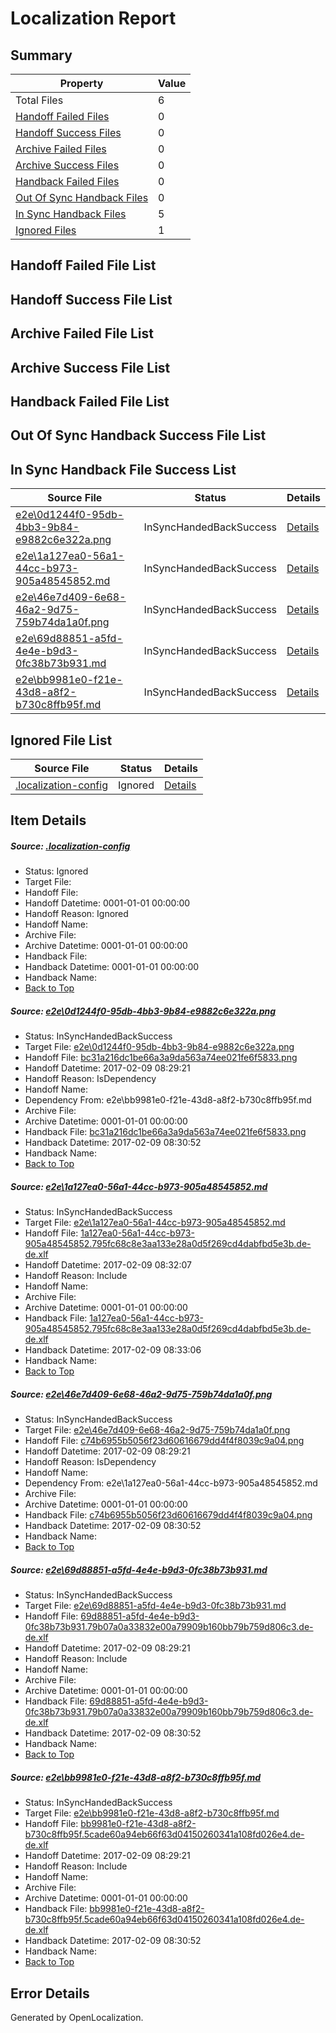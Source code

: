 # <a name='report-top'></a> Localization Report

## Summary
 Property | Value 
 -------- | ----- 
 Total Files | 6
[ Handoff Failed Files ](#handoff-failed-list)| 0
[ Handoff Success Files ](#handoff-success-list)| 0
[ Archive Failed Files ](#archive-failed-list)| 0
[ Archive Success Files ](#archive-success-list)| 0
[ Handback Failed Files ](#handback-failed-list)| 0
[ Out Of Sync Handback Files ](#outofsync-handback-success-list)| 0
[ In Sync Handback Files ](#insync-handback-success-list)| 5
[ Ignored Files ](#ignored-list)| 1

## <a name='handoff-failed-list'></a> Handoff Failed File List

## <a name='handoff-success-list'></a> Handoff Success File List

## <a name='archive-failed-list'></a> Archive Failed File List

## <a name='archive-success-list'></a> Archive Success File List

## <a name='handback-failed-list'></a> Handback Failed File List

## <a name='outofsync-handback-success-list'></a> Out Of Sync Handback Success File List

## <a name='insync-handback-success-list'></a> In Sync Handback File Success List
 Source File | Status | Details 
 ----------- | ------ | ------- 
 [e2e\0d1244f0-95db-4bb3-9b84-e9882c6e322a.png](https://github.com/OpenLocalizationTestOrg/ol-test0/blob/e6f5d1004965b98b7ecc71db30a9b743cc2e40f1/e2e/0d1244f0-95db-4bb3-9b84-e9882c6e322a.png) | InSyncHandedBackSuccess | [Details](#bc31a216dc1be66a3a9da563a74ee021fe6f58331)
 [e2e\1a127ea0-56a1-44cc-b973-905a48545852.md](https://github.com/OpenLocalizationTestOrg/ol-test0/blob/e0562b1078aee2870baf8dbf0f06704f39c69b5c/e2e/1a127ea0-56a1-44cc-b973-905a48545852.md) | InSyncHandedBackSuccess | [Details](#f8f873bf9ace73e9e199ecdb831d4b7e3ab6ee6b2)
 [e2e\46e7d409-6e68-46a2-9d75-759b74da1a0f.png](https://github.com/OpenLocalizationTestOrg/ol-test0/blob/e6f5d1004965b98b7ecc71db30a9b743cc2e40f1/e2e/46e7d409-6e68-46a2-9d75-759b74da1a0f.png) | InSyncHandedBackSuccess | [Details](#c74b6955b5056f23d60616679dd4f4f8039c9a043)
 [e2e\69d88851-a5fd-4e4e-b9d3-0fc38b73b931.md](https://github.com/OpenLocalizationTestOrg/ol-test0/blob/e6f5d1004965b98b7ecc71db30a9b743cc2e40f1/e2e/69d88851-a5fd-4e4e-b9d3-0fc38b73b931.md) | InSyncHandedBackSuccess | [Details](#a8ea4725f00cecaf2b5d87d0aeaa6eaf5822e5694)
 [e2e\bb9981e0-f21e-43d8-a8f2-b730c8ffb95f.md](https://github.com/OpenLocalizationTestOrg/ol-test0/blob/e6f5d1004965b98b7ecc71db30a9b743cc2e40f1/e2e/bb9981e0-f21e-43d8-a8f2-b730c8ffb95f.md) | InSyncHandedBackSuccess | [Details](#bf0eb881626dded5fc1f4f3bc8b33e0d1bd8292a5)

## <a name='ignored-list'></a> Ignored File List
 Source File | Status | Details 
 ----------- | ------ | ------- 
 [.localization-config](https://github.com/OpenLocalizationTestOrg/ol-test0/blob/e0562b1078aee2870baf8dbf0f06704f39c69b5c/.localization-config) | Ignored | [Details](#cb0632cf59c1387fc1742bfb9fa3c47f87e2e5c90)

## Item Details
##### <a name='cb0632cf59c1387fc1742bfb9fa3c47f87e2e5c90'></a> Source: [.localization-config](https://github.com/OpenLocalizationTestOrg/ol-test0/blob/e0562b1078aee2870baf8dbf0f06704f39c69b5c/.localization-config)
* Status: Ignored
* Target File: 
* Handoff File: 
* Handoff Datetime: 0001-01-01 00:00:00
* Handoff Reason: Ignored
* Handoff Name: 
* Archive File: 
* Archive Datetime: 0001-01-01 00:00:00
* Handback File: 
* Handback Datetime: 0001-01-01 00:00:00
* Handback Name: 
* [Back to Top](#report-top)

##### <a name='bc31a216dc1be66a3a9da563a74ee021fe6f58331'></a> Source: [e2e\0d1244f0-95db-4bb3-9b84-e9882c6e322a.png](https://github.com/OpenLocalizationTestOrg/ol-test0/blob/e6f5d1004965b98b7ecc71db30a9b743cc2e40f1/e2e/0d1244f0-95db-4bb3-9b84-e9882c6e322a.png)
* Status: InSyncHandedBackSuccess
* Target File: [e2e\0d1244f0-95db-4bb3-9b84-e9882c6e322a.png](https://github.com/OpenLocalizationTestOrg/ol-test0-dede/blob/80ac87966c3090924684886d444451654f8b0364/e2e/0d1244f0-95db-4bb3-9b84-e9882c6e322a.png)
* Handoff File: [bc31a216dc1be66a3a9da563a74ee021fe6f5833.png](https://github.com/OpenLocalizationTestOrg/ol-test0-handoff/blob/b6f0d22183a79310b27dbffd97805ccf536a7a9b/ol-handoff/OpenLocalizationTestOrg/ol-test0-dede/shujia/ht/bc31a216dc1be66a3a9da563a74ee021fe6f5833.png)
* Handoff Datetime: 2017-02-09 08:29:21
* Handoff Reason: IsDependency
* Handoff Name: 
* Dependency From: e2e\bb9981e0-f21e-43d8-a8f2-b730c8ffb95f.md
* Archive File: 
* Archive Datetime: 0001-01-01 00:00:00
* Handback File: [bc31a216dc1be66a3a9da563a74ee021fe6f5833.png](https://github.com/OpenLocalizationTestOrg/ol-test0-handback/blob/ef8f83e5832d19430e69c71feb8869d25bb7aeeb/ol-handback/OpenLocalizationTestOrg/ol-test0-dede/shujia/ht/bc31a216dc1be66a3a9da563a74ee021fe6f5833.png)
* Handback Datetime: 2017-02-09 08:30:52
* Handback Name: 
* [Back to Top](#report-top)

##### <a name='f8f873bf9ace73e9e199ecdb831d4b7e3ab6ee6b2'></a> Source: [e2e\1a127ea0-56a1-44cc-b973-905a48545852.md](https://github.com/OpenLocalizationTestOrg/ol-test0/blob/e0562b1078aee2870baf8dbf0f06704f39c69b5c/e2e/1a127ea0-56a1-44cc-b973-905a48545852.md)
* Status: InSyncHandedBackSuccess
* Target File: [e2e\1a127ea0-56a1-44cc-b973-905a48545852.md](https://github.com/OpenLocalizationTestOrg/ol-test0-dede/blob/86b4e3e2435512a296973b8f3c3cb6c952385b70/e2e/1a127ea0-56a1-44cc-b973-905a48545852.md)
* Handoff File: [1a127ea0-56a1-44cc-b973-905a48545852.795fc68c8e3aa133e28a0d5f269cd4dabfbd5e3b.de-de.xlf](https://github.com/OpenLocalizationTestOrg/ol-test0-handoff/blob/cba461bbc72eb7ea926e0ad2d2b9b510e86416aa/ol-handoff/OpenLocalizationTestOrg/ol-test0-dede/shujia/ht/1a127ea0-56a1-44cc-b973-905a48545852.795fc68c8e3aa133e28a0d5f269cd4dabfbd5e3b.de-de.xlf)
* Handoff Datetime: 2017-02-09 08:32:07
* Handoff Reason: Include
* Handoff Name: 
* Archive File: 
* Archive Datetime: 0001-01-01 00:00:00
* Handback File: [1a127ea0-56a1-44cc-b973-905a48545852.795fc68c8e3aa133e28a0d5f269cd4dabfbd5e3b.de-de.xlf](https://github.com/OpenLocalizationTestOrg/ol-test0-handback/blob/5d1071a4c4b7a10fe90aa0defa17889eea060ad4/ol-handback/OpenLocalizationTestOrg/ol-test0-dede/shujia/ht/1a127ea0-56a1-44cc-b973-905a48545852.795fc68c8e3aa133e28a0d5f269cd4dabfbd5e3b.de-de.xlf)
* Handback Datetime: 2017-02-09 08:33:06
* Handback Name: 
* [Back to Top](#report-top)

##### <a name='c74b6955b5056f23d60616679dd4f4f8039c9a043'></a> Source: [e2e\46e7d409-6e68-46a2-9d75-759b74da1a0f.png](https://github.com/OpenLocalizationTestOrg/ol-test0/blob/e6f5d1004965b98b7ecc71db30a9b743cc2e40f1/e2e/46e7d409-6e68-46a2-9d75-759b74da1a0f.png)
* Status: InSyncHandedBackSuccess
* Target File: [e2e\46e7d409-6e68-46a2-9d75-759b74da1a0f.png](https://github.com/OpenLocalizationTestOrg/ol-test0-dede/blob/80ac87966c3090924684886d444451654f8b0364/e2e/46e7d409-6e68-46a2-9d75-759b74da1a0f.png)
* Handoff File: [c74b6955b5056f23d60616679dd4f4f8039c9a04.png](https://github.com/OpenLocalizationTestOrg/ol-test0-handoff/blob/b6f0d22183a79310b27dbffd97805ccf536a7a9b/ol-handoff/OpenLocalizationTestOrg/ol-test0-dede/shujia/ht/c74b6955b5056f23d60616679dd4f4f8039c9a04.png)
* Handoff Datetime: 2017-02-09 08:29:21
* Handoff Reason: IsDependency
* Handoff Name: 
* Dependency From: e2e\1a127ea0-56a1-44cc-b973-905a48545852.md
* Archive File: 
* Archive Datetime: 0001-01-01 00:00:00
* Handback File: [c74b6955b5056f23d60616679dd4f4f8039c9a04.png](https://github.com/OpenLocalizationTestOrg/ol-test0-handback/blob/ef8f83e5832d19430e69c71feb8869d25bb7aeeb/ol-handback/OpenLocalizationTestOrg/ol-test0-dede/shujia/ht/c74b6955b5056f23d60616679dd4f4f8039c9a04.png)
* Handback Datetime: 2017-02-09 08:30:52
* Handback Name: 
* [Back to Top](#report-top)

##### <a name='a8ea4725f00cecaf2b5d87d0aeaa6eaf5822e5694'></a> Source: [e2e\69d88851-a5fd-4e4e-b9d3-0fc38b73b931.md](https://github.com/OpenLocalizationTestOrg/ol-test0/blob/e6f5d1004965b98b7ecc71db30a9b743cc2e40f1/e2e/69d88851-a5fd-4e4e-b9d3-0fc38b73b931.md)
* Status: InSyncHandedBackSuccess
* Target File: [e2e\69d88851-a5fd-4e4e-b9d3-0fc38b73b931.md](https://github.com/OpenLocalizationTestOrg/ol-test0-dede/blob/80ac87966c3090924684886d444451654f8b0364/e2e/69d88851-a5fd-4e4e-b9d3-0fc38b73b931.md)
* Handoff File: [69d88851-a5fd-4e4e-b9d3-0fc38b73b931.79b07a0a33832e00a79909b160bb79b759d806c3.de-de.xlf](https://github.com/OpenLocalizationTestOrg/ol-test0-handoff/blob/b6f0d22183a79310b27dbffd97805ccf536a7a9b/ol-handoff/OpenLocalizationTestOrg/ol-test0-dede/shujia/ht/69d88851-a5fd-4e4e-b9d3-0fc38b73b931.79b07a0a33832e00a79909b160bb79b759d806c3.de-de.xlf)
* Handoff Datetime: 2017-02-09 08:29:21
* Handoff Reason: Include
* Handoff Name: 
* Archive File: 
* Archive Datetime: 0001-01-01 00:00:00
* Handback File: [69d88851-a5fd-4e4e-b9d3-0fc38b73b931.79b07a0a33832e00a79909b160bb79b759d806c3.de-de.xlf](https://github.com/OpenLocalizationTestOrg/ol-test0-handback/blob/ef8f83e5832d19430e69c71feb8869d25bb7aeeb/ol-handback/OpenLocalizationTestOrg/ol-test0-dede/shujia/ht/69d88851-a5fd-4e4e-b9d3-0fc38b73b931.79b07a0a33832e00a79909b160bb79b759d806c3.de-de.xlf)
* Handback Datetime: 2017-02-09 08:30:52
* Handback Name: 
* [Back to Top](#report-top)

##### <a name='bf0eb881626dded5fc1f4f3bc8b33e0d1bd8292a5'></a> Source: [e2e\bb9981e0-f21e-43d8-a8f2-b730c8ffb95f.md](https://github.com/OpenLocalizationTestOrg/ol-test0/blob/e6f5d1004965b98b7ecc71db30a9b743cc2e40f1/e2e/bb9981e0-f21e-43d8-a8f2-b730c8ffb95f.md)
* Status: InSyncHandedBackSuccess
* Target File: [e2e\bb9981e0-f21e-43d8-a8f2-b730c8ffb95f.md](https://github.com/OpenLocalizationTestOrg/ol-test0-dede/blob/80ac87966c3090924684886d444451654f8b0364/e2e/bb9981e0-f21e-43d8-a8f2-b730c8ffb95f.md)
* Handoff File: [bb9981e0-f21e-43d8-a8f2-b730c8ffb95f.5cade60a94eb66f63d04150260341a108fd026e4.de-de.xlf](https://github.com/OpenLocalizationTestOrg/ol-test0-handoff/blob/b6f0d22183a79310b27dbffd97805ccf536a7a9b/ol-handoff/OpenLocalizationTestOrg/ol-test0-dede/shujia/ht/bb9981e0-f21e-43d8-a8f2-b730c8ffb95f.5cade60a94eb66f63d04150260341a108fd026e4.de-de.xlf)
* Handoff Datetime: 2017-02-09 08:29:21
* Handoff Reason: Include
* Handoff Name: 
* Archive File: 
* Archive Datetime: 0001-01-01 00:00:00
* Handback File: [bb9981e0-f21e-43d8-a8f2-b730c8ffb95f.5cade60a94eb66f63d04150260341a108fd026e4.de-de.xlf](https://github.com/OpenLocalizationTestOrg/ol-test0-handback/blob/ef8f83e5832d19430e69c71feb8869d25bb7aeeb/ol-handback/OpenLocalizationTestOrg/ol-test0-dede/shujia/ht/bb9981e0-f21e-43d8-a8f2-b730c8ffb95f.5cade60a94eb66f63d04150260341a108fd026e4.de-de.xlf)
* Handback Datetime: 2017-02-09 08:30:52
* Handback Name: 
* [Back to Top](#report-top)


## Error Details

Generated by OpenLocalization.
